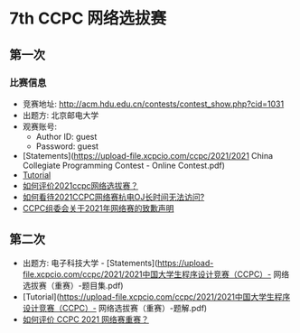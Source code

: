 # 7th CCPC 网络选拔赛

## 第一次

### 比赛信息

- 竞赛地址: <http://acm.hdu.edu.cn/contests/contest_show.php?cid=1031>
- 出题方: 北京邮电大学
- 观赛账号:
  - Author ID: guest
  - Password: guest
- [Statements](https://upload-file.xcpcio.com/ccpc/2021/2021 China Collegiate Programming Contest - Online Contest.pdf)
- [Tutorial](https://upload-file.xcpcio.com/ccpc/2021/2021CCPC网络赛题解.pdf)
- [如何评价2021ccpc网络选拔赛？](https://www.zhihu.com/question/483078704)
- [如何看待2021CCPC网络赛杭电OJ长时间无法访问?](https://www.zhihu.com/question/483112070)
- [CCPC组委会关于2021年网络赛的致歉声明](https://mp.weixin.qq.com/s?__biz=MzAwNzkzOTM1Mw==&mid=2247484405&idx=1&sn=58e798c0daad450f395683924412ce90)

## 第二次

- 出题方: 电子科技大学 - [Statements](https://upload-file.xcpcio.com/ccpc/2021/2021中国大学生程序设计竞赛（CCPC）- 网络选拔赛（重赛）-题目集.pdf)
- [Tutorial](https://upload-file.xcpcio.com/ccpc/2021/2021中国大学生程序设计竞赛（CCPC）- 网络选拔赛（重赛）-题解.pdf)
- [如何评价 CCPC 2021 网络赛重赛？](https://www.zhihu.com/question/491062172)
